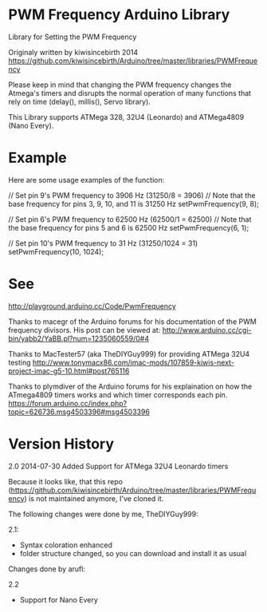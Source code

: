 PWM Frequency Arduino Library
=============================

Library for Setting the PWM Frequency

Originaly written by kiwisincebirth 2014 https://github.com/kiwisincebirth/Arduino/tree/master/libraries/PWMFrequency

Please keep in mind that changing the PWM frequency changes the Atmega's timers and disrupts the normal operation of many functions that rely on time (delay(), millis(), Servo library).

This Library supports ATMega 328, 32U4 (Leonardo) and ATMega4809 (Nano Every).

Example
=======

Here are some usage examples of the function:

// Set pin 9's PWM frequency to 3906 Hz (31250/8 = 3906)
// Note that the base frequency for pins 3, 9, 10, and 11 is 31250 Hz
setPwmFrequency(9, 8);

// Set pin 6's PWM frequency to 62500 Hz (62500/1 = 62500)
// Note that the base frequency for pins 5 and 6 is 62500 Hz
setPwmFrequency(6, 1);

// Set pin 10's PWM frequency to 31 Hz (31250/1024 = 31)
setPwmFrequency(10, 1024);

See
===

http://playground.arduino.cc/Code/PwmFrequency

Thanks to macegr of the Arduino forums for his documentation of the PWM frequency divisors. His post can be viewed at:
http://www.arduino.cc/cgi-bin/yabb2/YaBB.pl?num=1235060559/0#4

Thanks to MacTester57 (aka TheDIYGuy999) for providing ATMega 32U4 testing
http://www.tonymacx86.com/imac-mods/107859-kiwis-next-project-imac-g5-10.html#post765116

Thanks to plymdiver of the Arduino forums for his explaination on how the ATmega4809 timers works and which timer corresponds each pin. 
https://forum.arduino.cc/index.php?topic=626736.msg4503396#msg4503396
 
Version History
===============

2.0 2014-07-30 Added Support for ATMega 32U4 Leonardo timers

Because it looks like, that this repo (https://github.com/kiwisincebirth/Arduino/tree/master/libraries/PWMFrequency) is not maintained anymore, I've cloned it.

The following changes were done by me, TheDIYGuy999:

2.1:
- Syntax coloration enhanced
- folder structure changed, so you can download and install it as usual

Changes done by arufl:

2.2
- Support for Nano Every


